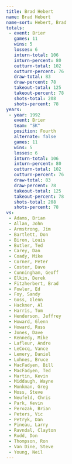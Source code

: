 ```yaml
---
title: Brad Hebert
name: Brad Hebert
name-sort: Hebert, Brad
totals:
 - event: Brier
   games: 11
   wins: 5
   losses: 6
   inturn-total: 106
   inturn-percent: 80
   outturn-total: 102
   outturn-percent: 76
   draw-total: 83
   draw-percent: 78
   takeout-total: 125
   takeout-percent: 78
   shots-total: 208
   shots-percent: 78
years:
 - year: 1992
   event: Brier
   team: "SK"
   position: Fourth
   alternate: false
   games: 11
   wins: 5
   losses: 6
   inturn-total: 106
   inturn-percent: 80
   outturn-total: 102
   outturn-percent: 76
   draw-total: 83
   draw-percent: 78
   takeout-total: 125
   takeout-percent: 78
   shots-total: 208
   shots-percent: 78
vs:
 - Adams, Brian
 - Allan, John
 - Armstrong, Jim
 - Bartlett, Don
 - Biron, Louis
 - Butler, Ted
 - Carey, Dan
 - Coady, Mike
 - Corner, Peter
 - Coster, Dave
 - Cunningham, Geoff
 - Elkin, Derek
 - Fitzherbert, Brad
 - Fowler, Ed
 - Foy, Sandy
 - Goss, Glenn
 - Hackner, Al
 - Harris, Tom
 - Henderson, Jeffrey
 - Howard, Glenn
 - Howard, Russ
 - Jones, Dave
 - Kennedy, Mike
 - Lafleur, Andre
 - LeCocq, Vance
 - Lemery, Daniel
 - Lohnes, Bruce
 - MacFadyen, Bill
 - MacFadyen, Ted
 - Martin, Kevin
 - Middaugh, Wayne
 - Monkman, Greg
 - Moss, Steve
 - Neufeld, Chris
 - Park, Kevin
 - Perozak, Brian
 - Peters, Vic
 - Petryk, Dan
 - Pineau, Larry
 - Ravndal, Clayton
 - Rudd, Don
 - Thompson, Ron
 - Van Dine, Steve
 - Young, Neil
---
```

